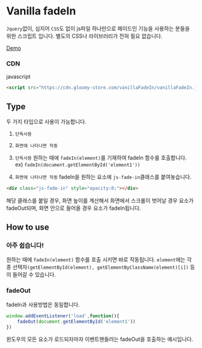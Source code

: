 # Vanilla fadeIn

`Jquery`없이, 심지어 `CSS`도 없이 js파일 하나만으로 페이드인 기능을 사용하는 분들을 위한 스크립트 입니다.
별도의 CSS나 라이브러리가 전혀 필요 없습니다.

[Demo](https://www.gloomy-store.com/demo/vanillaFadeIn/)

### CDN

javascript
```html
<script src="https://cdn.gloomy-store.com/vanillaFadeIn/vanillaFadeIn.js"></script>
```

## Type

두 가지 타입으로 사용이 가능합니다.
1. `단독사용`
2. `화면에 나타나면 작동`

1. `단독사용` 
원하는 때에 `fadeIn(element)`를 기재하여 fadeIn 함수를 호출합니다.
ex) `fadeIn(document.getElementById('element1'))`

2. `화면에 나타나면 작동`
fadeIn을 원하는 요소에 `js-fade-in`클래스를 붙여놓습니다.

```html
<div class="js-fade-in" style="opacity:0;"></div>
```
해당 클래스를 붙일 경우, 화면 높이를 계산해서 
화면에서 스크롤이 벗어날 경우 요소가 fadeOut되며,
화면 안으로 들어올 경우 요소가 fadeIn됩니다.

## How to use

### 아주 쉽습니다!

원하는 때에 `fadeIn(element)` 함수를 호출 시키면 바로 작동됩니다.
`element`에는 각종 선택자`(getElementById(element), getElementByClassName(element)[i])` 등이 들어갈 수 있습니다.



### fadeOut

fadeIn과 사용방법은 동일합니다.
```javascript
window.addEventListener('load',function(){
	fadeOut(document.getElementById('element1'))
})
```
윈도우의 모든 요소가 로드되자마자 이벤트핸들러는 fadeOut을 호출하는 예시입니다.
